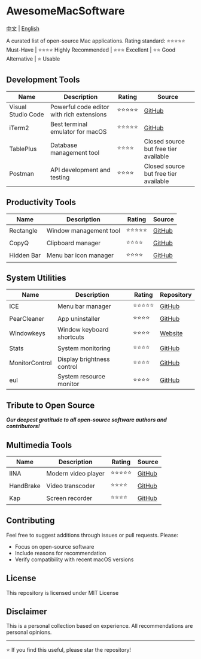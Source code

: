 # AwesomeMacSoftware
[中文](README.md) | [English](README_EN.md)

A curated list of open-source Mac applications. Rating standard: ⭐️⭐️⭐️⭐️⭐️ Must-Have | ⭐️⭐️⭐️⭐️ Highly Recommended | ⭐️⭐️⭐️ Excellent | ⭐️⭐️ Good Alternative | ⭐️ Usable

## Development Tools

| Name | Description | Rating | Source |
|------|-------------|--------|--------|
| Visual Studio Code | Powerful code editor with rich extensions | ⭐️⭐️⭐️⭐️⭐️ | [GitHub](https://github.com/microsoft/vscode) |
| iTerm2 | Best terminal emulator for macOS | ⭐️⭐️⭐️⭐️⭐️ | [GitHub](https://github.com/gnachman/iTerm2) |
| TablePlus | Database management tool | ⭐️⭐️⭐️⭐️ | Closed source but free tier available |
| Postman | API development and testing | ⭐️⭐️⭐️⭐️ | Closed source but free tier available |

## Productivity Tools

| Name | Description | Rating | Source |
|------|-------------|--------|--------|
| Rectangle | Window management tool | ⭐️⭐️⭐️⭐️⭐️ | [GitHub](https://github.com/rxhanson/Rectangle) |
| CopyQ | Clipboard manager | ⭐️⭐️⭐️⭐️ | [GitHub](https://github.com/hluk/CopyQ) |
| Hidden Bar | Menu bar icon manager | ⭐️⭐️⭐️⭐️ | [GitHub](https://github.com/dwarvesf/hidden) |

## System Utilities

| Name | Description | Rating | Repository |
|------|-------------|--------|------------|
| ICE | Menu bar manager | ⭐️⭐️⭐️⭐️⭐️ | [GitHub](https://github.com/jordanbaird/Ice) |
| PearCleaner | App uninstaller | ⭐️⭐️⭐️⭐️ | [GitHub](https://github.com/alienator88/Pearcleaner) |
| Windowkeys | Window keyboard shortcuts | ⭐️⭐️⭐️⭐️ | [Website](https://www.apptorium.com/windowkeys) |
| Stats | System monitoring | ⭐️⭐️⭐️⭐️ | [GitHub](https://github.com/exelban/stats) |
| MonitorControl | Display brightness control | ⭐️⭐️⭐️⭐️ | [GitHub](https://github.com/MonitorControl/MonitorControl) |
| eul | System resource monitor | ⭐️⭐️⭐️⭐️ | [GitHub](https://github.com/gao-sun/eul) |


## Tribute to Open Source

**_Our deepest gratitude to all open-source software authors and contributors!_**

## Multimedia Tools

| Name | Description | Rating | Source |
|------|-------------|--------|--------|
| IINA | Modern video player | ⭐️⭐️⭐️⭐️⭐️ | [GitHub](https://github.com/iina/iina) |
| HandBrake | Video transcoder | ⭐️⭐️⭐️⭐️ | [GitHub](https://github.com/HandBrake/HandBrake) |
| Kap | Screen recorder | ⭐️⭐️⭐️⭐️ | [GitHub](https://github.com/wulkano/kap) |

## Contributing

Feel free to suggest additions through issues or pull requests. Please:
- Focus on open-source software
- Include reasons for recommendation
- Verify compatibility with recent macOS versions

## License

This repository is licensed under MIT License

## Disclaimer

This is a personal collection based on experience. All recommendations are personal opinions.

---

⭐️ If you find this useful, please star the repository!